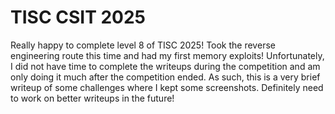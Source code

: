 # TISC CSIT 2025

Really happy to complete level 8 of TISC 2025! Took the reverse engineering route this time and had my first memory exploits!
Unfortunately, I did not have time to complete the writeups during the competition and am only doing it much after the competition ended. As such, this is a very brief writeup of some challenges where I kept some screenshots.
Definitely need to work on better writeups in the future! 
